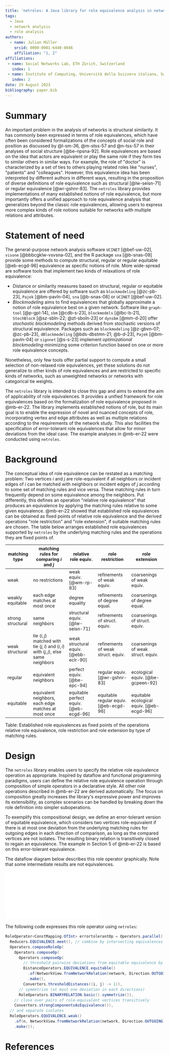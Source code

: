 ```yaml
---
title: 'netroles: A Java library for role equivalence analysis in networks'
tags:
  - Java
  - network analysis
  - role analysis
authors:
  - name: Julian Müller
    orcid: 0000-0001-6440-8046
    affiliation: "1, 2"
affiliations:
 - name: Social Networks Lab, ETH Zürich, Switzerland
   index: 1
 - name: Institute of Computing, Università della Svizzera italiana, Switzerland
   index: 2
date: 29 August 2023
bibliography: paper.bib
---
```


# Summary

An important problem in the analysis of networks is structural similarity. It has commonly been expressed in terms of role equivalences, which have often been considered formalizations of the concepts of social role and position as discussed by @l-sm-36, @m-stss-57 and @n-tss-57 in their analyses of social structure [@be-npsna-92]. Role equivalences are based on the idea that actors are equivalent or play the same role if they form ties to similar others in similar ways. For example, the role of "doctor" is characterized by a set of ties to others playing related roles like "nurses", "patients" and "colleagues". However, this equivalence idea has been interpreted by different authors in different ways, resulting in the proposition of diverse definitions of role equivalence such as structural [@lw-seisn-71] or regular equivalence [@wr-gshnr-83]. The `netroles` library provides implementations of many established notions of role equivalence, but more importantly offers a unified approach to role equivalence analysis that generalizes beyond the classic role equivalences, allowing users to express more complex kinds of role notions suitable for networks with multiple relations and attributes.

# Statement of need

The general-purpose network analysis software `UCINET` [@bef-uw-02], `visone` [@bbbcgklw-vsvsna-02], and the R package `sna` [@b-snas-08] provide some methods to compute structural, regular or regular equitable [@eb-ecgd-96] equivalence as specific notions of role. More wide-spread are software tools that implement two kinds of relaxations of role equivalence:

* Distance or similarity measures based on structural, regular or equitable equivalence are offered by software such as `blockmodeling` [@zc-pb-23], `Pajek` [@bm-pavln-04], `sna` [@b-snas-08] or `UCINET` [@bef-uw-02].
* *Blockmodeling* aims to find equivalences that globally approximate a notion of role equivalence best on a given network. Software like `graph-tool` [@p-gpl-14], `sbm` [@cdb-s-23], `blockmodels` [@lbc-b-21], `StochBlock` [@sz-sbln-22; @zt-sboln-23] or `dynsbm` [@mm-d-20] offer *stochastic blockmodeling* methods derived from stochastic versions of structural equivalence. Packages such as `blockmodeling` [@z-gbvn-07; @zc-pb-23], `dBlockmodeling` [@bds-dbstmn-21; @b-d-23], `Pajek` [@bm-pavln-04] or `signnet` [@s-s-23] implement *optimizational blockmodeling* minimizing some criterion function based on one or more role equivalence concepts.

Nonetheless, only few tools offer partial support to compute a small selection of non-relaxed role equivalences, yet these solutions do not generalize to other kinds of role equivalences and are restricted to specific kinds of networks, such as unweighted networks or networks with categorical tie weights.

The `netroles` library is intended to close this gap and aims to extend the aim of applicability of role equivalences. It provides a unified framework for role equivalences based on the formalization of role equivalence proposed in @mb-er-22. The library implements established notions of role, but its main goal is to enable the expression of novel and nuanced concepts of role, incorporating vertex and edge attributes as well as multiple relations according to the requirements of the network study. This also facilities the specification of error-tolerant role equivalences that allow for minor deviations from the ideal case. The example analyses in @mb-er-22 were conducted using `netroles`.

# Background

The conceptual idea of role equivalence can be restated as a matching problem: Two vertices $i$ and $j$ are role-equivalent if all neighbors or incident edges of $i$ can be matched with neighbors or incident edges of $j$ according to some set of matching rules and vice versa. These matching rules in turn frequently depend on some equivalence among the neighbors. Put differently, this defines an operation "relative role equivalence" that produces an equivalence by applying the matching rules relative to some given equivalence. @mb-er-22 showed that established role equivalences can be obtained as fixed points of relative role equivalence and the derived operations "role restriction" and "role extension", if suitable matching rules are chosen. The table below arranges established role equivalences supported by `netroles` by the underlying matching rules and the operations they are fixed points of.


| matching type | matching rules for comparing $i$ and $j$    | relative role equiv. | role restriction | role extension |
| ------------ | ------------------------ | ------------------------- | ------------------- | ------------------- |
| weak        | no restrictions      | weak equiv. [@wm-rp-83] | refinements of weak equiv. | coarsenings of weak equiv. |
| weakly equitable  | each edge matches at most once | degree equality | refinements of degree equal. | coarsenings of degree equal. |
| strong structural | same neighbors       | structural equiv.  [@lw-seisn-71]| refinements of struct. equiv. | coarsenings of struct. equiv. |
| weak structural   | tie $(i, j)$ matched with tie $(j, i)$ and $(i,i)$ with $(j, j)$, else same neighbors | weak structural equiv. [@ebb-eclr-90] | refinements of weak struct. equiv. | coarsenings of weak struct. equiv. |
| regular           | equivalent neighbors | perfect equiv. [@be-epc-94] | regular equiv.  [@wr-gshnr-83] | ecological equiv. [@be-gcpeen-92] | 
| equitable         | equivalent neighbors, each edge matches at most once | equitable perfect equiv.  [@eb-ecgd-96] | equitable regular equiv.  [@eb-ecgd-96] | equitable ecological equiv.  [@eb-ecgd-96] |
Table: Established role equivalences as fixed points of the operations relative role equivalence, role restriction and role extension by type of matching rules.

# Design

The `netroles` library enables users to specify the relative role equivalence operation as appropriate. Inspired by dataflow and functional programming paradigms, users can define the relative role equivalence operation through composition of simple operators in a declarative style. All other role operations described in @mb-er-22 are derived automatically. The focus on composition greatly increases the library's expressive power and improves its extensibility, as complex scenarios can be handled by breaking down the role definition into simpler suboperations.

To exemplify this compositional design, we define an error-tolerant version of equitable equivalence, which considers two vertices role-equivalent if there is at most one deviation from the underlying matching rules for outgoing edges in each direction of comparison, as long as the compared vertices are not isolates. The resulting binary relation is transitively closed to regain an equivalence. The example in Section 5 of @mb-er-22 is based on this error-tolerant equivalence.

The dataflow diagram below describes this role operator graphically. Note that some intermediate results are not equivalences.

![Dataflow diagram of error-tolerant role operator](./errortolerant-role-dataflow.pdf)

The following code expresses this role operator using `netroles`:

```java
RoleOperator<ConstMapping.OfInt> errortolerantOp = Operators.parallel(
  Reducers.EQUIVALENCE.meet(), // combine by intersecting equivalences
  Operators.composeRoleOp(
    Operators.composeOp(
      Operators.composeOp(
	    // threshold pairwise deviations from equitable equivalence by one
        DistanceOperators.EQUIVALENCE.equitable()
		  .of(NetworkView.fromNetworkRelation(network, Direction.OUTGOING))
		  .make(),
        Converters.thresholdDistances((i, j) -> 1)),
      // symmetrize (at most one deviation in each directions)
      RoleOperators.BINARYRELATION.basic().symmetrize()),
	// close over pairs of role-equivalent vertices transitively
    Converters.strongComponentsAsEquivalence()), 
  // and separate isolates
  RoleOperators.EQUIVALENCE.weak()
    .of(n, NetworkView.fromNetworkRelation(network, Direction.OUTGOING))
	.make()); 
```

# References